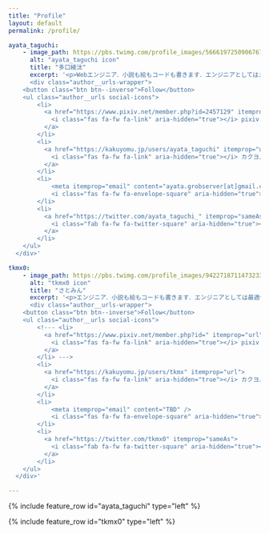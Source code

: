 ```yaml
---
title: "Profile"
layout: default
permalink: /profile/

ayata_taguchi:
    - image_path: https://pbs.twimg.com/profile_images/566619725090676736/iD24NfRg_400x400.jpeg
      alt: "ayata_taguchi icon"
      title: "多口綾汰"
      excerpt: '<p>Webエンジニア．小説も絵もコードも書きます．エンジニアとしてはメタデータが好きです．
      <div class="author__urls-wrapper">
    <button class="btn btn--inverse">Follow</button>
    <ul class="author__urls social-icons">
        <li>
          <a href="https://www.pixiv.net/member.php?id=2457129" itemprop="url">
            <i class="fas fa-fw fa-link" aria-hidden="true"></i> pixiv
          </a>
        </li>
        <li>
          <a href="https://kakuyomu.jp/users/ayata_taguchi" itemprop="url">
            <i class="fas fa-fw fa-link" aria-hidden="true"></i> カクヨム
          </a>
        </li>
        <li>
            <meta itemprop="email" content="ayata.grobserver[at]gmail.com" />
            <i class="fas fa-fw fa-envelope-square" aria-hidden="true"></i> ayata.grobserver[at]gmail.com
        </li>
        <li>
          <a href="https://twitter.com/ayata_taguchi_" itemprop="sameAs">
            <i class="fab fa-fw fa-twitter-square" aria-hidden="true"></i> @ayata_taguchi_
          </a>
        </li>
    </ul>
  </div>'

tkmx0:
    - image_path: https://pbs.twimg.com/profile_images/942271871147323392/omGuIKay_400x400.jpg
      alt: "tkmx0 icon"
      title: "さとみん"
      excerpt: '<p>エンジニア．小説も絵もコードも書きます．エンジニアとしては最適化が好きです．
      <div class="author__urls-wrapper">
    <button class="btn btn--inverse">Follow</button>
    <ul class="author__urls social-icons">
        <!--- <li>
          <a href="https://www.pixiv.net/member.php?id=" itemprop="url">
            <i class="fas fa-fw fa-link" aria-hidden="true"></i> pixiv
          </a>
        </li> --->
        <li>
          <a href="https://kakuyomu.jp/users/tkmx" itemprop="url">
            <i class="fas fa-fw fa-link" aria-hidden="true"></i> カクヨム
          </a>
        </li>
        <li>
            <meta itemprop="email" content="TBD" />
            <i class="fas fa-fw fa-envelope-square" aria-hidden="true"></i> TBD
        </li>
        <li>
          <a href="https://twitter.com/tkmx0" itemprop="sameAs">
            <i class="fab fa-fw fa-twitter-square" aria-hidden="true"></i> @tkmx0
          </a>
        </li>
    </ul>
  </div>'

---
```


{% include feature_row id="ayata_taguchi" type="left" %}

{% include feature_row id="tkmx0" type="left" %}